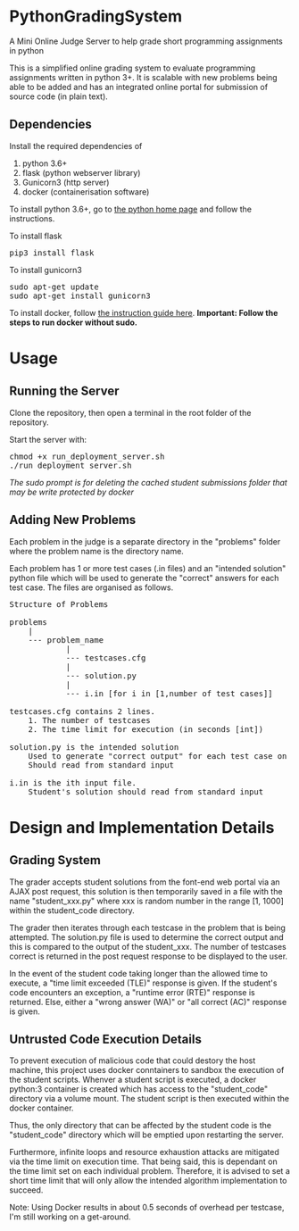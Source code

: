 # PythonGradingSystem
A Mini Online Judge Server to help grade short programming assignments in python

This is a simplified online grading system to evaluate programming assignments written in python 3+. It is scalable with new problems being able to be added and has an integrated online portal for submission of source code (in plain text).

## Dependencies
Install the required dependencies of 
1. python 3.6+
2. flask (python webserver library)
3. Gunicorn3 (http server)
4. docker (containerisation software) 

To install python 3.6+, go to [the python home page](https://python.org) and follow the instructions.

To install flask
<pre>
pip3 install flask
</pre>
 
To install gunicorn3
<pre>
sudo apt-get update
sudo apt-get install gunicorn3
</pre>

To install docker, follow [the instruction guide here](https://www.digitalocean.com/community/tutorials/how-to-install-and-use-docker-on-ubuntu-18-04). **Important: Follow the steps to run docker without sudo.**

# Usage
## Running the Server
Clone the repository, then open a terminal in the root folder of the repository.

Start the server with:
<pre>
chmod +x run_deployment_server.sh
./run_deployment_server.sh
</pre>
*The sudo prompt is for deleting the cached student submissions folder that may be write protected by docker*

## Adding New Problems
Each problem in the judge is a separate directory in the "problems" folder where the problem name is the directory name.

Each problem has 1 or more test cases (.in files) and an "intended solution" python file which will be used to generate the "correct" answers for each  test case. The files are organised as follows.
<pre>
Structure of Problems

problems
	|
	--- problem_name
			|
			--- testcases.cfg
			|
			--- solution.py
			|
			--- i.in [for i in [1,number of test cases]]

testcases.cfg contains 2 lines.
	1. The number of testcases
	2. The time limit for execution (in seconds [int])

solution.py is the intended solution
	Used to generate "correct output" for each test case on the fly
	Should read from standard input

i.in is the ith input file.
	Student's solution should read from standard input
</pre>


# Design and Implementation Details
## Grading System
The grader accepts student solutions from the font-end web portal via an AJAX post request, this solution is then temporarily saved in a file with the name "student_xxx.py" where xxx is random number in the range [1, 1000] within the student_code directory. 

The grader then iterates through each testcase in the problem that is being attempted. The solution.py file is used to determine the correct output and this is compared to the output of the student_xxx. The number of testcases correct is returned in the post request response to be displayed to the user.

In the event of the student code taking longer than the allowed time to execute, a "time limit exceeded (TLE)" response is given. If the student's code encounters an exception, a "runtime error (RTE)" response is returned. Else, either a "wrong answer (WA)" or "all correct (AC)" response is given.

## Untrusted Code Execution Details
To prevent execution of malicious code that could destory the host machine, this project uses docker conntainers to sandbox the execution of the student scripts. Whenver a student script is executed, a docker python:3 container is created which has access to the "student_code" directory via a volume mount. The student script is then executed within the docker container.

Thus, the only directory that can be affected by the student code is the "student_code" directory which will be emptied upon restarting the server.

Furthermore, infinite loops and resource exhaustion attacks are mitigated via the time limit on execution time. That being said, this is dependant on the time limit set on each individual problem. Therefore, it is advised to set a short time limit that will only allow the intended algorithm implementation to succeed.

Note: Using Docker results in about 0.5 seconds of overhead per testcase, I'm still working on a get-around.

